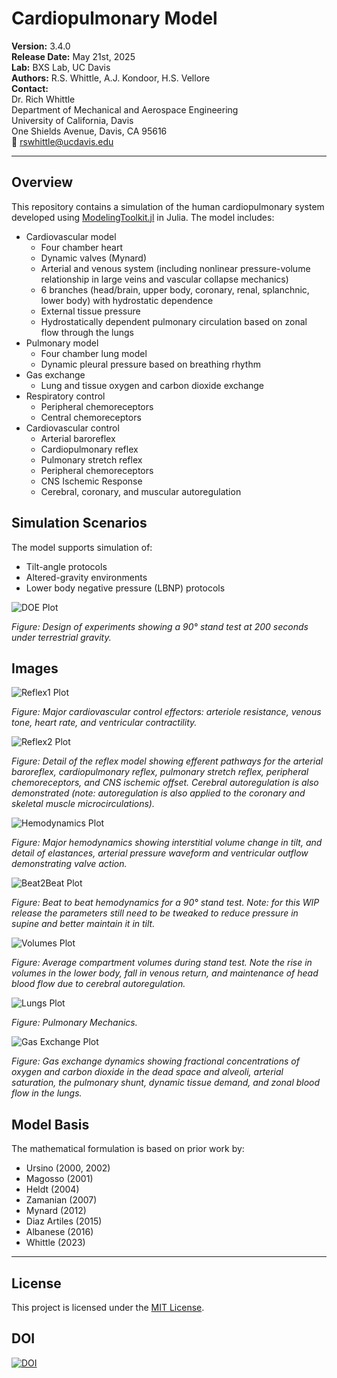 # Cardiopulmonary Model

**Version:** 3.4.0<br>
**Release Date:** May 21st, 2025<br>
**Lab:** BXS Lab, UC Davis<br>
**Authors:** R.S. Whittle, A.J. Kondoor, H.S. Vellore<br>
**Contact:**<br>
Dr. Rich Whittle<br>
Department of Mechanical and Aerospace Engineering<br>
University of California, Davis<br>
One Shields Avenue, Davis, CA 95616<br>
📧 rswhittle@ucdavis.edu<br>

---

## Overview

This repository contains a simulation of the human cardiopulmonary system developed using [ModelingToolkit.jl](https://mtk.sciml.ai/stable/) in Julia. The model includes:

- Cardiovascular model
    - Four chamber heart
    - Dynamic valves (Mynard)
    - Arterial and venous system (including nonlinear pressure-volume relationship in large veins and vascular collapse mechanics)
    - 6 branches (head/brain, upper body, coronary, renal, splanchnic, lower body) with hydrostatic dependence
    - External tissue pressure
    - Hydrostatically dependent pulmonary circulation based on zonal flow through the lungs
- Pulmonary model
    - Four chamber lung model
    - Dynamic pleural pressure based on breathing rhythm
- Gas exchange
    - Lung and tissue oxygen and carbon dioxide exchange
- Respiratory control
    - Peripheral chemoreceptors
    - Central chemoreceptors
- Cardiovascular control
    - Arterial baroreflex
    - Cardiopulmonary reflex
    - Pulmonary stretch reflex
    - Peripheral chemoreceptors
    - CNS Ischemic Response
    - Cerebral, coronary, and muscular autoregulation


## Simulation Scenarios

The model supports simulation of:

- Tilt-angle protocols
- Altered-gravity environments
- Lower body negative pressure (LBNP) protocols

![DOE Plot](Images/doe.png)

*Figure: Design of experiments showing a 90° stand test at 200 seconds under terrestrial gravity.*

## Images

![Reflex1 Plot](Images/reflex1.png)

*Figure: Major cardiovascular control effectors: arteriole resistance, venous tone, heart rate, and ventricular contractility.*

![Reflex2 Plot](Images/reflex2.png)

*Figure: Detail of the reflex model showing efferent pathways for the arterial baroreflex, cardiopulmonary reflex, pulmonary stretch reflex, peripheral chemoreceptors, and CNS ischemic offset. Cerebral autoregulation is also demonstrated (note: autoregulation is also applied to the coronary and skeletal muscle microcirculations).*

![Hemodynamics Plot](Images/hemodynamics.png)

*Figure: Major hemodynamics showing interstitial volume change in tilt, and detail of elastances, arterial pressure waveform and ventricular outflow demonstrating valve action.*

![Beat2Beat Plot](Images/beat2beat.png)

*Figure: Beat to beat hemodynamics for a 90° stand test. Note: for this WIP release the parameters still need to be tweaked to reduce pressure in supine and better maintain it in tilt.*

![Volumes Plot](Images/volumes.png)

*Figure: Average compartment volumes during stand test. Note the rise in volumes in the lower body, fall in venous return, and maintenance of head blood flow due to cerebral autoregulation.*

![Lungs Plot](Images/lungs.png)

*Figure: Pulmonary Mechanics.*

![Gas Exchange Plot](Images/gas_exchange.png)

*Figure: Gas exchange dynamics showing fractional concentrations of oxygen and carbon dioxide in the dead space and alveoli, arterial saturation, the pulmonary shunt, dynamic tissue demand, and zonal blood flow in the lungs.*

## Model Basis

The mathematical formulation is based on prior work by:

- Ursino (2000, 2002)
- Magosso (2001)
- Heldt (2004)
- Zamanian (2007)
- Mynard (2012)
- Diaz Artiles (2015)
- Albanese (2016)
- Whittle (2023)

---

## License

This project is licensed under the [MIT License](LICENSE).

## DOI

[![DOI](https://zenodo.org/badge/894082810.svg)](https://doi.org/10.5281/zenodo.15338311)
